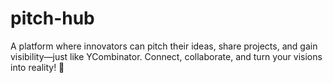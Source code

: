 # pitch-hub
A platform where innovators can pitch their ideas, share projects, and gain visibility—just like YCombinator. Connect, collaborate, and turn your visions into reality! 🚀
